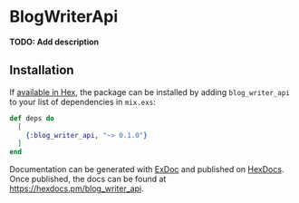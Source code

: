 # BlogWriterApi

**TODO: Add description**

## Installation

If [available in Hex](https://hex.pm/docs/publish), the package can be installed
by adding `blog_writer_api` to your list of dependencies in `mix.exs`:

```elixir
def deps do
  [
    {:blog_writer_api, "~> 0.1.0"}
  ]
end
```

Documentation can be generated with [ExDoc](https://github.com/elixir-lang/ex_doc)
and published on [HexDocs](https://hexdocs.pm). Once published, the docs can
be found at <https://hexdocs.pm/blog_writer_api>.

